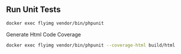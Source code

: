 ## Run Unit Tests

```sh
docker exec flyimg vendor/bin/phpunit
```

Generate Html Code Coverage

```sh
docker exec flyimg vendor/bin/phpunit --coverage-html build/html
```
